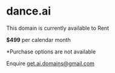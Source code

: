 #

dance.ai
=

This domain is currently available to Rent

<b>$499</b> per calendar month

*Purchase options are not available

Enquire  <a href="mailto:get.ai.domains@gmail.com">get.ai.domains@gmail.com</a>
